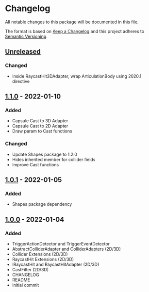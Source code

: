 # Changelog
All notable changes to this package will be documented in this file.

The format is based on [Keep a Changelog](http://keepachangelog.com/en/1.0.0/)
and this project adheres to [Semantic Versioning](http://semver.org/spec/v2.0.0.html).

## [Unreleased]

### Changed
- Inside RaycastHit3DAdapter, wrap ArticulationBody using 2020.1 directive

## [1.1.0] - 2022-01-10
### Added
- Capsule Cast to 3D Adapter
- Capsule Cast to 2D Adapter
- Draw param to Cast functions

### Changed
- Update Shapes package to 1.2.0
- Hides inherited member for collider fields
- Improve Cast functions

## [1.0.1] - 2022-01-05
### Added
- Shapes package dependency

## [1.0.0] - 2022-01-04
### Added
- TriggerActionDetector and TriggerEventDetector
- AbstractColliderAdapter and ColliderAdapters (2D/3D)
- Collider Extensions (2D/3D)
- RaycastHit Extensions (2D/3D)
- IRaycastHit and RaycastHitAdapter (2D/3D)
- CastFilter (2D/3D)
- CHANGELOG
- README
- Initial commit

[Unreleased]: https://bitbucket.org/nostgameteam/[repo_url]/branches/compare/master%0D1.1.0
[1.1.0]: https://bitbucket.org/nostgameteam/[repo_url]/src/1.1.0/
[1.0.1]: https://bitbucket.org/nostgameteam/[repo_url]/src/1.0.1/
[1.0.0]: https://bitbucket.org/nostgameteam/[repo_url]/src/1.0.0/